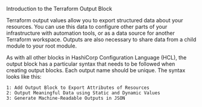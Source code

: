 Introduction to the Terraform Output Block

Terraform output values allow you to export structured data about your resources. 
You can use this data to configure other parts of your infrastructure with automation tools, or as a data source for another Terraform workspace. 
Outputs are also necessary to share data from a child module to your root module.

As with all other blocks in HashiCorp Configuration Language (HCL), the output block has a particular syntax that needs to be followed when creating output blocks.
Each output name should be unique. The syntax looks like this:


    1: Add Output Block to Export Attributes of Resources
    2: Output Meaningful Data using Static and Dynamic Values
    3: Generate Machine-Readable Outputs in JSON
